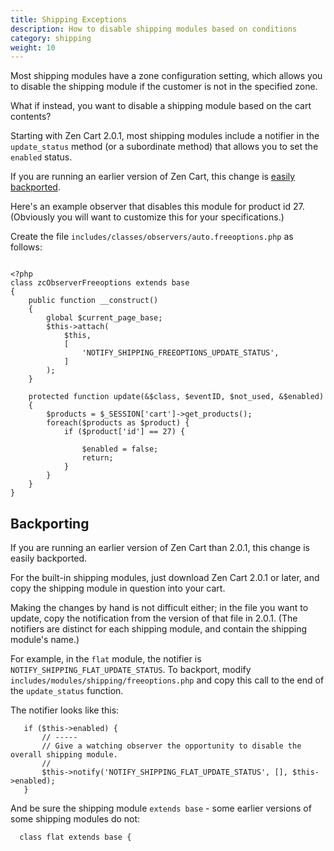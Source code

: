 ```yaml
---
title: Shipping Exceptions
description: How to disable shipping modules based on conditions
category: shipping 
weight: 10
---
```


Most shipping modules have a zone configuration setting, which allows you to 
disable the shipping module if the customer is not in the specified zone.

What if instead, you want to disable a shipping module based on the cart contents? 

Starting with Zen Cart 2.0.1, most shipping modules include a notifier in the `update_status` method (or a subordinate method) that allows you to set the `enabled` status. 

If you are running an earlier version of Zen Cart, this change is [easily backported](#backporting).


Here's an example observer that disables this module for product id 27.  (Obviously you will want to customize this for your specifications.)

Create the file `includes/classes/observers/auto.freeoptions.php` as follows: 
 

```

<?php
class zcObserverFreeoptions extends base
{
    public function __construct()
    {
        global $current_page_base;
        $this->attach(
            $this,
            [
                'NOTIFY_SHIPPING_FREEOPTIONS_UPDATE_STATUS',
            ]
        );
    }

    protected function update(&$class, $eventID, $not_used, &$enabled)
    {
        $products = $_SESSION['cart']->get_products();
        foreach($products as $product) {
            if ($product['id'] == 27) {

                $enabled = false; 
                return; 
            }
        }
    }
}
```

## Backporting

If you are running an earlier version of Zen Cart than 2.0.1, this change is easily backported.

For the built-in shipping modules, just download Zen Cart 2.0.1 or later, and copy the shipping module in question into your cart. 

Making the changes by hand is not difficult either; in the file you want to update, copy the notification from the version of that file in 2.0.1. (The notifiers are distinct for each shipping module, and contain the shipping module's name.)

For example, in the `flat` module, the notifier is `NOTIFY_SHIPPING_FLAT_UPDATE_STATUS`.  To backport, modify `includes/modules/shipping/freeoptions.php` and copy this call to the end of the `update_status` function.

The notifier looks like this: 

```
   if ($this->enabled) { 
       // -----
       // Give a watching observer the opportunity to disable the overall shipping module.
       //
       $this->notify('NOTIFY_SHIPPING_FLAT_UPDATE_STATUS', [], $this->enabled);
   }
```

And be sure the shipping module `extends base` - some earlier versions of some shipping modules do not:

```
  class flat extends base {
```
